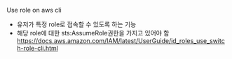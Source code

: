 

Use role on aws cli
- 유저가 특정 role로 접속할 수 있도록 하는 기능
- 해당 role에 대한 sts:AssumeRole권한을 가지고 있어야 함
https://docs.aws.amazon.com/IAM/latest/UserGuide/id_roles_use_switch-role-cli.html